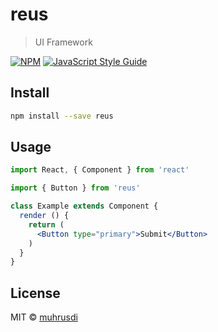 # reus

> UI Framework

[![NPM](https://img.shields.io/npm/v/reus.svg)](https://www.npmjs.com/package/reus) [![JavaScript Style Guide](https://img.shields.io/badge/code_style-standard-brightgreen.svg)](https://standardjs.com)

## Install

```bash
npm install --save reus
```

## Usage

```jsx
import React, { Component } from 'react'

import { Button } from 'reus'

class Example extends Component {
  render () {
    return (
      <Button type="primary">Submit</Button>
    )
  }
}
```

## License

MIT © [muhrusdi](https://github.com/muhrusdi)
